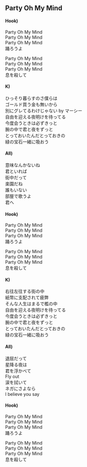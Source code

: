 ## Party Oh My Mind

#### Hook)

Party Oh My Mind  
Party Oh My Mind  
Party Oh My Mind  
踊ろうよ

Party Oh My Mind  
Party Oh My Mind  
Party Oh My Mind  
息を殺して

#### K)

ひっそり暮らすのさ僕らは  
ゴールド買う金も無いから  
別にグレてるわけじゃない by マーシー  
自由を迎える夜明けを待ってる  
今度会うときは必ずきっと  
腕の中で君と夜をずっと  
とっておいたんだとっておきの  
緑の宝石一緒に吸おう

#### All)

意味なんかないね  
君といれば  
街中だって  
楽園だね  
誰もいない  
部屋で歌うよ  
君へ

#### Hook)

Party Oh My Mind  
Party Oh My Mind  
Party Oh My Mind  
踊ろうよ

Party Oh My Mind  
Party Oh My Mind  
Party Oh My Mind  
息を殺して

#### K)

右往左往する街の中  
紙幣に支配されて疲弊  
そんな人生はまるで檻の中  
自由を迎える夜明けを待ってる  
今度会うときは必ずきっと  
腕の中で君と夜をずっと  
とっておいたんだとっておきの  
緑の宝石一緒に吸おう

#### All)

退屈だって  
星降る夜は  
君を浮かべて  
Fly out  
涙を拭いて  
ネガにさよなら  
I believe you say

#### Hook)

Party Oh My Mind  
Party Oh My Mind  
Party Oh My Mind  
踊ろうよ

Party Oh My Mind  
Party Oh My Mind  
Party Oh My Mind  
息を殺して